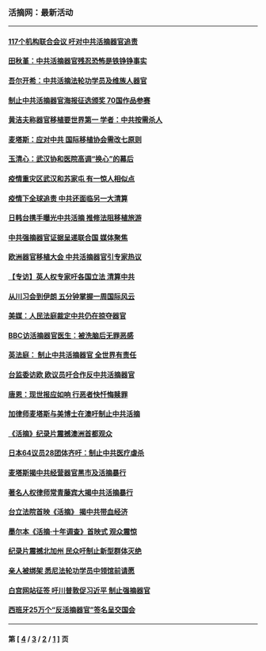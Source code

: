 ### 活摘网：最新活动
---
#### [117个机构联合会议 吁对中共活摘器官追责](../../pages/nf5883/n12775087.md?05110430) 
#### [田秋堇：中共活摘器官残忍恐怖是铁铮铮事实](../../pages/nf5883/n12702148.md?05110430) 
#### [吾尔开希：中共活摘法轮功学员及维族人器官](../../pages/nf5883/n12693197.md?05110430) 
#### [制止中共活摘器官海报征选颁奖 70国作品参赛](../../pages/nf5883/n12692050.md?05110430) 
#### [黄洁夫称器官移植要世界第一 学者：中共按需杀人](../../pages/nf5883/n12572329.md?05110430) 
#### [麦塔斯：应对中共 国际移植协会需改七原则](../../pages/nf5883/n12514711.md?05110430) 
#### [玉清心：武汉协和医院高调“换心”的幕后](../../pages/nf5883/n12298730.md?05110430) 
#### [疫情重灾区武汉和苏家屯 有一惊人相似点](../../pages/nf5883/n12150824.md?05110430) 
#### [疫情下全球追责 中共还面临另一大清算](../../pages/nf5883/n12070397.md?05110430) 
#### [日韩台携手曝光中共活摘 推修法阻移植旅游](../../pages/nf5883/n11712046.md?05110430) 
#### [中共强摘器官证据呈递联合国 媒体聚焦](../../pages/nf5883/n11546426.md?05110430) 
#### [欧洲器官移植大会 中共活摘器官引专家热议](../../pages/nf5883/n11539095.md?05110430) 
#### [【专访】英人权专家吁各国立法 清算中共](../../pages/nf5883/n11367315.md?05110430) 
#### [从川习会到伊朗 五分钟掌握一周国际风云](../../pages/nf5883/n11338520.md?05110430) 
#### [美媒：人民法庭裁定中共仍在掠夺器官](../../pages/nf5883/n11334897.md?05110430) 
#### [BBC访活摘器官医生：被洗脑后无罪恶感](../../pages/nf5883/n11335935.md?05110430) 
#### [英法庭： 制止中共活摘器官 全世界有责任](../../pages/nf5883/n11330691.md?05110430) 
#### [台监委访欧 欧议员吁合作反中共活摘器官](../../pages/nf5883/n11109190.md?05110430) 
#### [唐恩：现世报应如响 行恶者快忏悔赎罪](../../pages/nf5883/n11104016.md?05110430) 
#### [加律师麦塔斯与美博士在澳吁制止中共活摘](../../pages/nf5883/n10724764.md?05110430) 
#### [《活摘》纪录片震撼澳洲首都观众](../../pages/nf5883/n10722747.md?05110430) 
#### [日本64议员28团体齐吁：制止中共医疗虐杀](../../pages/nf5883/n10587757.md?05110430) 
#### [麦塔斯揭中共经营器官黑市及活摘暴行](../../pages/nf5883/n10442407.md?05110430) 
#### [著名人权律师常青藤宾大揭中共活摘暴行](../../pages/nf5883/n10318181.md?05110430) 
#### [台立法院首映《活摘》 揭中共带血经济](../../pages/nf5883/n9938847.md?05110430) 
#### [墨尔本《活摘·十年调查》首映式 观众震惊](../../pages/nf5883/n9522572.md?05110430) 
#### [纪录片震撼北加州 民众吁制止新型群体灭绝](../../pages/nf5883/n9188314.md?05110430) 
#### [亲人被绑架 悉尼法轮功学员中领馆前请愿](../../pages/nf5883/n9056753.md?05110430) 
#### [白宫网站征签 吁川普敦促习近平 制止强摘器官](../../pages/nf5883/n9009661.md?05110430) 
#### [西班牙25万个“反活摘器官”签名呈交国会](../../pages/nf5883/n8846163.md?05110430) 

---
#### 第 [ [4](./4.md?05110430) / [3](./3.md?05110430) / [2](./2.md?05110430) / [1](./1.md?05110430) ] 页
